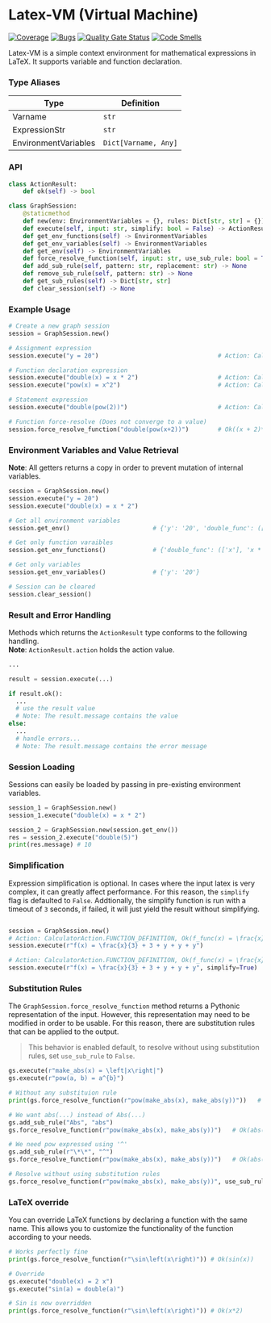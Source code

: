 # Latex-VM (Virtual Machine)
[![Coverage](https://sonarcloud.io/api/project_badges/measure?project=TheGreatWaves_Latex-VM&metric=coverage)](https://sonarcloud.io/summary/new_code?id=TheGreatWaves_Latex-VM)
[![Bugs](https://sonarcloud.io/api/project_badges/measure?project=TheGreatWaves_Latex-VM&metric=bugs)](https://sonarcloud.io/summary/new_code?id=TheGreatWaves_Latex-VM)
[![Quality Gate Status](https://sonarcloud.io/api/project_badges/measure?project=TheGreatWaves_Latex-VM&metric=alert_status)](https://sonarcloud.io/summary/new_code?id=TheGreatWaves_Latex-VM)
[![Code Smells](https://sonarcloud.io/api/project_badges/measure?project=TheGreatWaves_Latex-VM&metric=code_smells)](https://sonarcloud.io/summary/new_code?id=TheGreatWaves_Latex-VM)

Latex-VM is a simple context environment for mathematical expressions in LaTeX. It supports variable and function declaration.

### Type Aliases
| Type                | Definition                 |
|---------------------|----------------------------|
| Varname             | `str`                      |
| ExpressionStr       | `str`                      |
| EnvironmentVariables| `Dict[Varname, Any]`       |


### API
```py
class ActionResult:
    def ok(self) -> bool

class GraphSession:
    @staticmethod
    def new(env: EnvironmentVariables = {}, rules: Dict[str, str] = {}) -> "GraphSession"
    def execute(self, input: str, simplify: bool = False) -> ActionResult[CalculatorAction, str]
    def get_env_functions(self) -> EnvironmentVariables
    def get_env_variables(self) -> EnvironmentVariables
    def get_env(self) -> EnvironmentVariables
    def force_resolve_function(self, input: str, use_sub_rule: bool = True) -> ActionResult[None, str]
    def add_sub_rule(self, pattern: str, replacement: str) -> None
    def remove_sub_rule(self, pattern: str) -> None
    def get_sub_rules(self) -> Dict[str, str]
    def clear_session(self) -> None
```

### Example Usage
```python
# Create a new graph session
session = GraphSession.new()

# Assignment expression
session.execute("y = 20")                                 # Action: CalculatorAction.VARIABLE_ASSIGNMENT, Ok(20)

# Function declaration expression
session.execute("double(x) = x * 2")                      # Action: CalculatorAction.FUNCTION_DEFINITION, Ok(double_func(x) = x * 2)
session.execute("pow(x) = x^2")                           # Action: CalculatorAction.FUNCTION_DEFINITION, Ok(pow_func(x) = x^2)

# Statement expression
session.execute("double(pow(2))")                         # Action: CalculatorAction.STATEMENT_EXECUTION, Ok(8)

# Function force-resolve (Does not converge to a value)
session.force_resolve_function("double(pow(x+2))")        # Ok((x + 2)**2*2)
```

### Environment Variables and Value Retrieval
**Note**: All getters returns a copy in order to prevent mutation of internal variables.
```python
session = GraphSession.new()
session.execute("y = 20")
session.execute("double(x) = x * 2")

# Get all environment variables
session.get_env()                       # {'y': '20', 'double_func': (['x'], 'x * 2')}

# Get only function varaibles
session.get_env_functions()             # {'double_func': (['x'], 'x * 2')}

# Get only variables
session.get_env_variables()             # {'y': '20'}

# Session can be cleared
session.clear_session()
```

### Result and Error Handling
Methods which returns the `ActionResult` type conforms to the following handling.\
**Note**: `ActionResult.action` holds the action value.
```python
...

result = session.execute(...)

if result.ok():
  ...
  # use the result value
  # Note: The result.message contains the value
else:
  ...
  # handle errors...
  # Note: The result.message contains the error message
  ```

### Session Loading
Sessions can easily be loaded by passing in pre-existing environment variables.
```py
session_1 = GraphSession.new()
session_1.execute("double(x) = x * 2")

session_2 = GraphSession.new(session.get_env())
res = session_2.execute("double(5)")
print(res.message) # 10
```

### Simplification
Expression simplification is optional. In cases where the input latex is very complex, it can greatly affect
performance. For this reason, the `simplify` flag is defaulted to `False`. Addtionally, the simplify function
is run with a timeout of `3` seconds, if failed, it will just yield the result without simplifying.
```python

session = GraphSession.new()
# Action: CalculatorAction.FUNCTION_DEFINITION, Ok(f_func(x) = \frac{x}{3} + 3 + 20 + 20 + 20)
session.execute(r"f(x) = \frac{x}{3} + 3 + y + y + y")

# Action: CalculatorAction.FUNCTION_DEFINITION, Ok(f_func(x) = \frac{x}{3} + 63)
session.execute(r"f(x) = \frac{x}{3} + 3 + y + y + y", simplify=True)
```

### Substitution Rules
The `GraphSession.force_resolve_function` method returns a Pythonic representation of the input. However, this representation may need to be modified in order to be usable. For this reason, there are substitution rules that can be applied to the output.

> This behavior is enabled default, to resolve without using substitution rules, set `use_sub_rule` to `False`.

```python
gs.execute(r"make_abs(x) = \left|x\right|")
gs.execute(r"pow(a, b) = a^{b}")

# Without any substituion rule
print(gs.force_resolve_function(r"pow(make_abs(x), make_abs(y))"))   # Ok(Abs(x)**Abs(y))

# We want abs(...) instead of Abs(...)
gs.add_sub_rule("Abs", "abs")
gs.force_resolve_function(r"pow(make_abs(x), make_abs(y))")   # Ok(abs(x)**abs(y))

# We need pow expressed using '^'
gs.add_sub_rule(r"\*\*", "^")
gs.force_resolve_function(r"pow(make_abs(x), make_abs(y))")   # Ok(abs(x)^abs(y))

# Resolve without using substitution rules
gs.force_resolve_function(r"pow(make_abs(x), make_abs(y))", use_sub_rule=False) # Ok(Abs(x)**Abs(y))
```

### LaTeX override
You can override LaTeX functions by declaring a function with the same name. This allows you to customize the functionality of the function according to your needs.

```python
# Works perfectly fine
print(gs.force_resolve_function(r"\sin\left(x\right)")) # Ok(sin(x))

# Override
gs.execute("double(x) = 2 x")
gs.execute("sin(a) = double(a)")

# Sin is now overridden
print(gs.force_resolve_function(r"\sin\left(x\right)")) # Ok(x*2)
```
